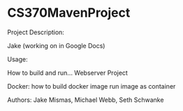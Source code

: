 # CS370MavenProject

Project Description:

Jake (working on in Google Docs)

Usage:

How to build and run...
Webserver
Project

Docker:
how to build docker image
run image as container

Authors: Jake Mismas, Michael Webb, Seth Schwanke

